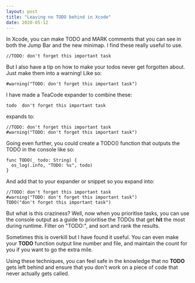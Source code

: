 ```yaml
---
layout: post
title: "Leaving no TODO behind in Xcode"
date: 2020-05-12
---
```


In Xcode, you can make TODO and MARK comments that you can see in both the Jump Bar and the new minimap.
I find these really useful to use.

    //TODO: don't forget this important task

But I also have a tip on how to make your todos never get forgotten about. Just make them into a warning! Like so:

	#warning("TODO: don't forget this important task")

I have made a TeaCode expander to combine these:

    todo  don't forget this important task

expands to:

    //TODO: don't forget this important task
    #warning("TODO: don't forget this important task")

Going even further, you could create a TODO() function that outputs the TODO in the console like so:

	func TODO(_ todo: String) {
      os_log(.info, "TODO: %s", todo)
	}

And add that to your expander or snippet so you expand into:

	//TODO: don't forget this important task
	#warning("TODO: don't forget this important task")
	TODO("don't forget this important task")

But what is this craziness? Well, now when you prioritise tasks, you can use the console output as a guide to prioritise the TODOs that get **hit** the most during runtime. Filter on "TODO:", and sort and rank the results.

Sometimes this is overkill but I have found it useful. You can even make your **TODO** function output line number and file, and maintain the count for you if you want to go the extra mile.

Using these techniques, you can feel safe in the knowledge that no **TODO** gets left behind and ensure that you don't work on a piece of code that never actually gets called.
